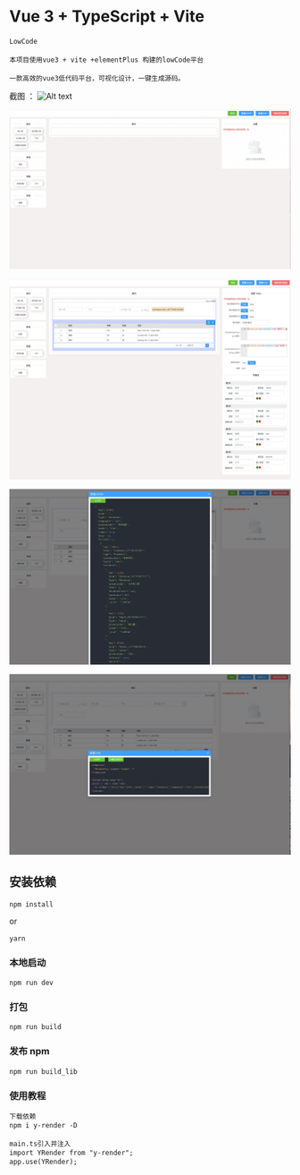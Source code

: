<!--
 * @Author: luyao
 * @Date: 2022-11-17 17:26:41
 * @LastEditTime: 2023-02-28 14:47:05
 * @Description:
 * @LastEditors: luyao
 * @FilePath: /Y-render/README.md
-->

# Vue 3 + TypeScript + Vite

```
LowCode

本项目使用vue3 + vite +elementPlus 构建的lowCode平台

一款高效的vue3低代码平台，可视化设计，一键生成源码。

```

截图 ：
![Alt text](https://github.com/LYao0919/Y-render/blob/master/src/assets/example.gif)

![Alt text](https://github.com/LYao0919/Y-render/blob/master/src/assets/example1.jpeg)

![Alt text](https://github.com/LYao0919/Y-render/blob/master/src/assets/example2.jpeg)

![Alt text](https://github.com/LYao0919/Y-render/blob/master/src/assets/example3.jpg)

![Alt text](https://github.com/LYao0919/Y-render/blob/master/src/assets/example4.jpg)

## 安装依赖

```
npm install
```

or

```
yarn
```

### 本地启动

```
npm run dev
```

### 打包

```
npm run build
```

### 发布 npm

```
npm run build_lib
```

### 使用教程

```
下载依赖
npm i y-render -D

main.ts引入并注入
import YRender from "y-render";
app.use(YRender);
```
